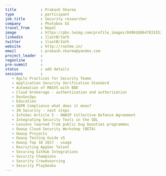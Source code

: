 ```yaml
---
title           : Prakash Sharma
type            : participant
job_title       : Security researcher
company         : Photobox GS
travel_from     : Nepal
image           : https://pbs.twimg.com/profile_images/849616864783155201/RS-tNyxm_400x400.jpg
linkedin        : 1lastBr3ath
twitter         : 1lastBr3ath
website         : http://rootme.in/
email           : prakash.sharma@yandex.com
project_leader  :
regonline       : 
pre-summit      :
status          : add details
sessions        :
   - Agile Practices for Security Teams
   - Application Security Verification Standard
   - Automation of MASVS with BDD
   - Cloud brokerage - authentication and authorisation
   - DevSecOps
   - Education
   - GDPR Compliance what does it mean?
   - IN Security - next steps
   - InfoSec Article 5 - OWASP Collective Defence Agreement
   - Integrating Security Tools in the SDL
   - Lessons learned from public bug bounties programmes
   - Owasp Cloud Security Workshop (BETA)
   - Owasp Projects
   - Owasp Testing Guide v5
   - Owasp Top 10 2017 - usage
   - Recruiting AppSec Talent
   - Securing GitHub Integrations
   - Security Champions
   - Security Crowdsourcing
   - Security Playbooks
---
```


<!-- put more details about participant here -->
